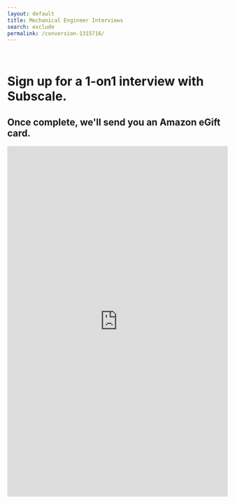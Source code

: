 ```yaml
---
layout: default
title: Mechanical Engineer Interviews
search: exclude
permalink: /conversion-1315716/
---
```

<div class="row" id="survey">
  
  <div class="col m12">
    <div class="row">
      <div class="col m2">&nbsp;</div>
      <div class="col m8" id="copybox">
        <h1 class="center">Sign up for a 1-on1 interview with Subscale.</h1>
        <h2 class="center">Once complete, we'll send you an Amazon eGift card.</h2>
      </div>
      <div class="col"></div>
    </div>
    <div class="row">
      <iframe src="https://app.acuityscheduling.com/schedule.php?owner=18143598&appointmentType=11069422" width="100%" height="800" frameBorder="0"></iframe><script src="https://embed.acuityscheduling.com/js/embed.js" type="text/javascript"></script>
    </div>
  </div>
</div>